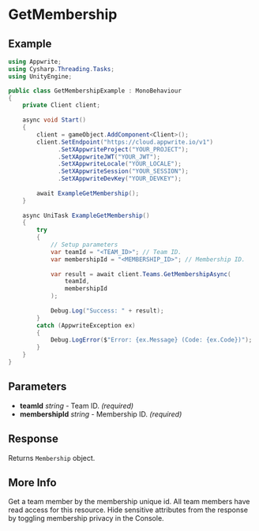 # GetMembership

## Example

```csharp
using Appwrite;
using Cysharp.Threading.Tasks;
using UnityEngine;

public class GetMembershipExample : MonoBehaviour
{
    private Client client;
    
    async void Start()
    {
        client = gameObject.AddComponent<Client>();
        client.SetEndpoint("https://cloud.appwrite.io/v1")
              .SetXAppwriteProject("YOUR_PROJECT");
              .SetXAppwriteJWT("YOUR_JWT");
              .SetXAppwriteLocale("YOUR_LOCALE");
              .SetXAppwriteSession("YOUR_SESSION");
              .SetXAppwriteDevKey("YOUR_DEVKEY");
        
        await ExampleGetMembership();
    }
    
    async UniTask ExampleGetMembership()
    {
        try
        {
            // Setup parameters
            var teamId = "<TEAM_ID>"; // Team ID.
            var membershipId = "<MEMBERSHIP_ID>"; // Membership ID.
            
            var result = await client.Teams.GetMembershipAsync(
                teamId,
                membershipId
            );
            
            Debug.Log("Success: " + result);
        }
        catch (AppwriteException ex)
        {
            Debug.LogError($"Error: {ex.Message} (Code: {ex.Code})");
        }
    }
}
```

## Parameters

- **teamId** *string* - Team ID. *(required)*
- **membershipId** *string* - Membership ID. *(required)*

## Response

Returns `Membership` object.
## More Info

Get a team member by the membership unique id. All team members have read access for this resource. Hide sensitive attributes from the response by toggling membership privacy in the Console.

